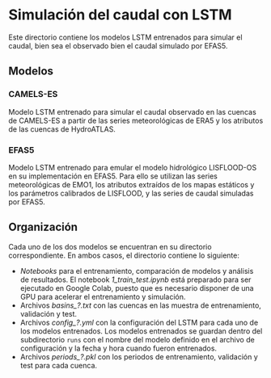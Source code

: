 # Simulación del caudal con LSTM

Este directorio contiene los modelos LSTM entrenados para simular el caudal, bien sea el observado bien el caudal simulado por EFAS5. 

## Modelos 

### CAMELS-ES
Modelo LSTM entrenado para simular el caudal observado en las cuencas de CAMELS-ES a partir de las series meteorológicas de ERA5 y los atributos de las cuencas de HydroATLAS.

### EFAS5
Modelo LSTM entrenado para emular el modelo hidrológico LISFLOOD-OS en su implementación en EFAS5. Para ello se utilizan las series meteorológicas de EMO1, los atributos extraídos de los mapas estáticos y los parámetros calibrados de LISFLOOD, y las series de caudal simuladas por EFAS5.

## Organización

Cada uno de los dos modelos se encuentran en su directorio correspondiente. En ambos casos, el directorio contiene lo siguiente:

* _Notebooks_ para el entrenamiento, comparación de modelos y análisis de resultados. El notebook *1_train_test.ipynb* está preparado para ser ejecutado en Google Colab, puesto que es necesario disponer de una GPU para acelerar el entrenamiento y simulación.
* Archivos *basins_?.txt* con las cuencas en las muestra de entrenamiento, validación y test.
* Archivos *config_?.yml* con la configuración del LSTM para cada uno de los modelos entrenados. Los modelos entrenados se guardan dentro del subdirectorio `runs` con el nombre del modelo definido en el archivo de configuración y la fecha y hora cuando fueron entrenados.
* Archivos *periods_?.pkl* con los periodos de entrenamiento, validación y test para cada cuenca.

